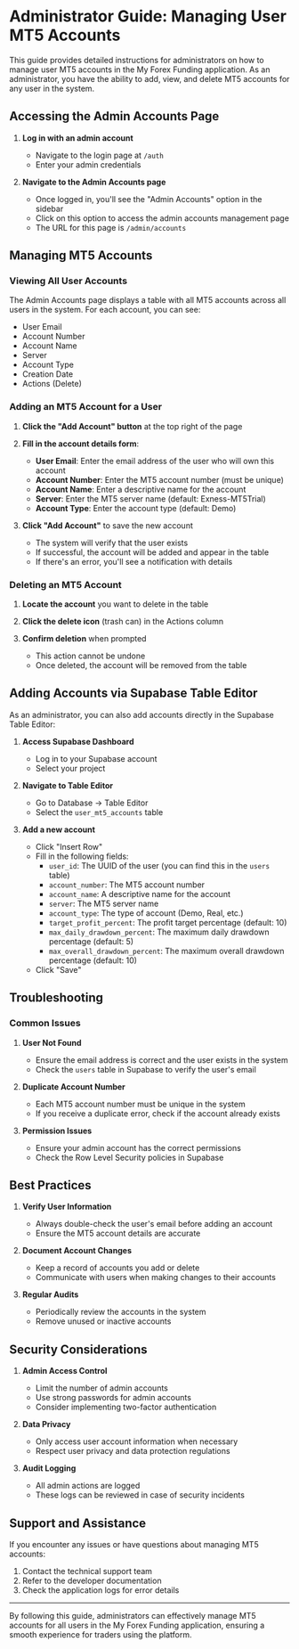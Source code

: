 # Administrator Guide: Managing User MT5 Accounts

This guide provides detailed instructions for administrators on how to manage user MT5 accounts in the My Forex Funding application. As an administrator, you have the ability to add, view, and delete MT5 accounts for any user in the system.

## Accessing the Admin Accounts Page

1. **Log in with an admin account**
   - Navigate to the login page at `/auth`
   - Enter your admin credentials

2. **Navigate to the Admin Accounts page**
   - Once logged in, you'll see the "Admin Accounts" option in the sidebar
   - Click on this option to access the admin accounts management page
   - The URL for this page is `/admin/accounts`

## Managing MT5 Accounts

### Viewing All User Accounts

The Admin Accounts page displays a table with all MT5 accounts across all users in the system. For each account, you can see:

- User Email
- Account Number
- Account Name
- Server
- Account Type
- Creation Date
- Actions (Delete)

### Adding an MT5 Account for a User

1. **Click the "Add Account" button** at the top right of the page

2. **Fill in the account details form**:
   - **User Email**: Enter the email address of the user who will own this account
   - **Account Number**: Enter the MT5 account number (must be unique)
   - **Account Name**: Enter a descriptive name for the account
   - **Server**: Enter the MT5 server name (default: Exness-MT5Trial)
   - **Account Type**: Enter the account type (default: Demo)

3. **Click "Add Account"** to save the new account
   - The system will verify that the user exists
   - If successful, the account will be added and appear in the table
   - If there's an error, you'll see a notification with details

### Deleting an MT5 Account

1. **Locate the account** you want to delete in the table

2. **Click the delete icon** (trash can) in the Actions column

3. **Confirm deletion** when prompted
   - This action cannot be undone
   - Once deleted, the account will be removed from the table

## Adding Accounts via Supabase Table Editor

As an administrator, you can also add accounts directly in the Supabase Table Editor:

1. **Access Supabase Dashboard**
   - Log in to your Supabase account
   - Select your project

2. **Navigate to Table Editor**
   - Go to Database → Table Editor
   - Select the `user_mt5_accounts` table

3. **Add a new account**
   - Click "Insert Row"
   - Fill in the following fields:
     - `user_id`: The UUID of the user (you can find this in the `users` table)
     - `account_number`: The MT5 account number
     - `account_name`: A descriptive name for the account
     - `server`: The MT5 server name
     - `account_type`: The type of account (Demo, Real, etc.)
     - `target_profit_percent`: The profit target percentage (default: 10)
     - `max_daily_drawdown_percent`: The maximum daily drawdown percentage (default: 5)
     - `max_overall_drawdown_percent`: The maximum overall drawdown percentage (default: 10)
   - Click "Save"

## Troubleshooting

### Common Issues

1. **User Not Found**
   - Ensure the email address is correct and the user exists in the system
   - Check the `users` table in Supabase to verify the user's email

2. **Duplicate Account Number**
   - Each MT5 account number must be unique in the system
   - If you receive a duplicate error, check if the account already exists

3. **Permission Issues**
   - Ensure your admin account has the correct permissions
   - Check the Row Level Security policies in Supabase

## Best Practices

1. **Verify User Information**
   - Always double-check the user's email before adding an account
   - Ensure the MT5 account details are accurate

2. **Document Account Changes**
   - Keep a record of accounts you add or delete
   - Communicate with users when making changes to their accounts

3. **Regular Audits**
   - Periodically review the accounts in the system
   - Remove unused or inactive accounts

## Security Considerations

1. **Admin Access Control**
   - Limit the number of admin accounts
   - Use strong passwords for admin accounts
   - Consider implementing two-factor authentication

2. **Data Privacy**
   - Only access user account information when necessary
   - Respect user privacy and data protection regulations

3. **Audit Logging**
   - All admin actions are logged
   - These logs can be reviewed in case of security incidents

## Support and Assistance

If you encounter any issues or have questions about managing MT5 accounts:

1. Contact the technical support team
2. Refer to the developer documentation
3. Check the application logs for error details

---

By following this guide, administrators can effectively manage MT5 accounts for all users in the My Forex Funding application, ensuring a smooth experience for traders using the platform. 